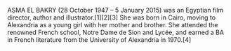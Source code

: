 ASMA EL BAKRY (28 October 1947 – 5 January 2015) was an Egyptian film director, author and illustrator.[1][2][3] She was born in Cairo, moving to Alexandria as a young girl with her mother and brother. She attended the renowned French school, Notre Dame de Sion and Lycée, and earned a BA in French literature from the University of Alexandria in 1970.[4]
